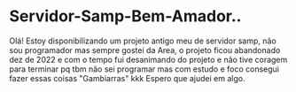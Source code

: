 # Servidor-Samp-Bem-Amador..
Olá! Estoy disponibilizando um projeto antigo meu de servidor samp, não sou programador mas sempre gostei da Area, o projeto ficou abandonado dez de 2022 e com o tempo fui desanimando do projeto e não tive coragem para terminar pq tbm não sei programar mas com estudo e foco consegui fazer essas coisas "Gambiarras" kkk Espero que ajudei em algo.
